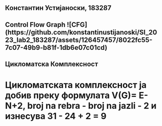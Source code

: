 <h2>Константин Устијаноски, 183287</h>
<h2>Control Flow Graph</h>
![CFG](https://github.com/konstantinustijanoski/SI_2023_lab2_183287/assets/126457457/8022fc55-7c07-49b9-b81f-1db6e07c01cd)
<h2>Цикломатска Комплексност</h>
<h1>Цикломатската комплексност ја добив преку формулата V(G)= E-N+2, broj na rebra - broj na jazli - 2 и изнесува 31 - 24 + 2 = 9</h>
